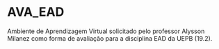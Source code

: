 # AVA_EAD
Ambiente de Aprendizagem Virtual solicitado pelo professor Alysson Milanez como forma de avaliação para a disciplina EAD da UEPB (19.2).
